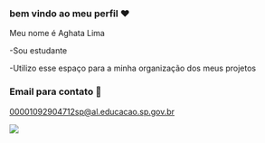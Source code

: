 ### bem vindo ao meu perfil ❤️

Meu nome é Aghata Lima 

-Sou estudante 

-Utilizo esse espaço para a minha organização dos meus projetos

### Email para contato 📧
00001092904712sp@al.educacao.sp.gov.br

![](https://media.tenor.com/VhCWjJwTXNAAAAAi/happy-happy-happy.gif)

